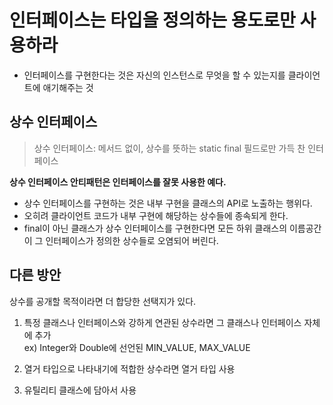# 인터페이스는 타입을 정의하는 용도로만 사용하라

* 인터페이스를 구현한다는 것은 자신의 인스턴스로 무엇을 할 수 있는지를 클라이언트에 애기해주는 것

## 상수 인터페이스

> 상수 인터페이스: 메서드 없이, 상수를 뜻하는 static final 필드로만 가득 찬 인터페이스

**상수 인터페이스 안티패턴은 인터페이스를 잘못 사용한 예다.**<br>
- 상수 인터페이스를 구현하는 것은 내부 구현을 클래스의 API로 노출하는 행위다.<br>
- 오히려 클라이언트 코드가 내부 구현에 해당하는 상수들에 종속되게 한다.<br>
- final이 아닌 클래스가 상수 인터페이스를 구현한다면 모든 하위 클래스의 이름공간이 그 인터페이스가 정의한 상수들로 오염되어 버린다.<br>

## 다른 방안

상수를 공개할 목적이라면 더 합당한 선택지가 있다.

1. 특정 클래스나 인터페이스와 강하게 연관된 상수라면 그 클래스나 인터페이스 자체에 추가<br>
ex) Integer와 Double에 선언된 MIN_VALUE, MAX_VALUE
2. 열거 타입으로 나타내기에 적합한 상수라면 열거 타입 사용

3. 유틸리티 클래스에 담아서 사용
